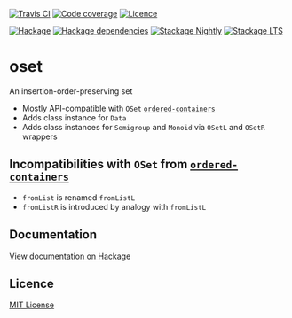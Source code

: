 [![Travis CI](https://img.shields.io/travis/rcook/oset/master.svg)](https://travis-ci.org/rcook/oset)
[![Code coverage](https://coveralls.io/repos/github/rcook/oset/badge.svg?branch=master)](https://coveralls.io/github/rcook/oset?branch=master)
[![Licence](https://img.shields.io/badge/license-MIT-blue.svg)](https://raw.githubusercontent.com/rcook/oset/master/LICENSE)

[![Hackage](https://img.shields.io/hackage/v/oset.svg)](http://hackage.haskell.org/package/oset)
[![Hackage dependencies](https://img.shields.io/hackage-deps/v/oset.svg)](http://hackage.haskell.org/package/oset)
[![Stackage Nightly](http://stackage.org/package/oset/badge/nightly)](http://stackage.org/nightly/package/oset)
[![Stackage LTS](http://stackage.org/package/oset/badge/lts)](http://stackage.org/lts/package/oset)

# oset

An insertion-order-preserving set

* Mostly API-compatible with `OSet` [`ordered-containers`][ordered-containers]
* Adds class instance for `Data`
* Adds class instances for `Semigroup` and `Monoid` via `OSetL` and `OSetR` wrappers

## Incompatibilities with `OSet` from [`ordered-containers`][ordered-containers]

* `fromList` is renamed `fromListL`
* `fromListR` is introduced by analogy with `fromListL`

## Documentation

[View documentation on Hackage][docs]

## Licence

[MIT License](LICENSE)

[docs]: http://hackage.haskell.org/package/oset
[ordered-containers]: http://hackage.haskell.org/package/ordered-containers-0.1.1
